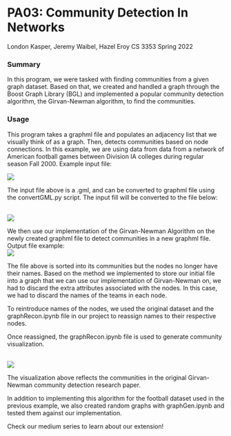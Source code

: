 # PA03: Community Detection In Networks
London Kasper, Jeremy Waibel, Hazel Eroy
CS 3353 Spring 2022

### Summary
In this program, we were tasked with finding communities from a given graph dataset. 
Based on that, we created and handled a graph through the Boost Graph Library (BGL) and implemented a popular community detection algorithm, the Girvan-Newman algorithm, to find the communities.

### Usage
This program takes a graphml file and populates an adjacency list that we visually think of as a graph. 
Then, detects communities based on node connections. 
In this example, we are using data from data from a network of American football games between Division IA colleges during regular season Fall 2000. Example input file:


![](/Users/hazeleroy/Desktop/CS3353/Projects/22s-pa03-girvan-newman-kaspereroy2/images/data.png)

The input file above is a .gml, and can be converted to graphml file using the convertGML.py script. 
The input fill will be converted to the file below:

<br>![](/Users/hazeleroy/Desktop/CS3353/Projects/22s-pa03-girvan-newman-kaspereroy2/images/converted.png) <br>

We then use our implementation of the Girvan-Newman Algorithm on the newly created graphml file to detect communities in a new graphml file. Output file example:
<br> ![](/Users/hazeleroy/Desktop/CS3353/Projects/22s-pa03-girvan-newman-kaspereroy2/images/output.png)

The file above is sorted into its communities but the nodes no longer have their names. Based on the method we implemented to store our initial file into a graph that we can use our implementation of Girvan-Newman on, we had to discard the extra attributes associated with the nodes. In this case, we had to discard the names of the teams in each node.

To reintroduce names of the nodes, we used the original dataset and the graphRecon.ipynb file in our project to reassign names to their respective nodes.

Once reassigned, the graphRecon.ipynb file is used to generate community visualization.


<br>![](/Users/hazeleroy/Desktop/CS3353/Projects/22s-pa03-girvan-newman-kaspereroy2/src/graph.png)

The visualization above reflects the communities in the original Girvan-Newman community detection research paper.

In addition to implementing this algorithm for the football dataset used in the previous example, we also created random graphs with graphGen.ipynb and tested them against our implementation.


Check our medium series to learn about our extension!




